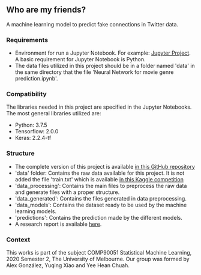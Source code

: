 ## Who are my friends?
A machine learning model to predict fake connections in Twitter data.

### Requirements
- Environment for run a Jupyter Notebook. For example: [Jupyter Project](https://jupyter.org/install). A basic requirement for Jupyter Notebook is Python.   
- The data files utilized in this project should be in a folder named 'data' in the same directory that the file 'Neural Network for movie genre prediction.ipynb'.

### Compatibility
The libraries needed in this project are specified in the Jupyter Notebooks. The most general libraries utilized are:
- Python: 3.7.5
- Tensorflow: 2.0.0
- Keras: 2.2.4-tf

### Structure
- The complete version of this project is available [in this GitHub repository](https://github.com/alexantoniogonzalez2/comp90051-2020-sem2-proj1)
- 'data' folder: Contains the raw data available for this project. It is not added the file 'train.txt' which is available [in this Kaggle competition](https://www.kaggle.com/c/comp90051-2020-sem2-proj1/data)
- 'data_processing': Contains the main files to preprocess the raw data and generate files with a proper structure.
- 'data_generated': Contains the files generated in data preprocessing.
- 'data_models': Contains the dataset ready to be used by the machine learning models.
- 'predictions': Contains the prediction made by the different models.
- A research report is available [here](https://github.com/alexantoniogonzalez2/comp90051-2020-sem2-proj1).


### Context
This works is part of the subject COMP90051 Statistical Machine Learning, 2020 Semester 2, The University of Melbourne. Our group was formed by Alex González, Yuqing Xiao and Yee Hean Chuah.

